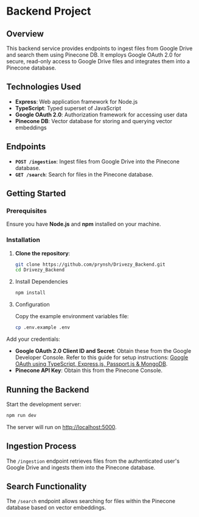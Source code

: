 # Backend Project

## Overview

This backend service provides endpoints to ingest files from Google Drive and search them using Pinecone DB. It employs Google OAuth 2.0 for secure, read-only access to Google Drive files and integrates them into a Pinecone database.

## Technologies Used

- **Express**: Web application framework for Node.js
- **TypeScript**: Typed superset of JavaScript
- **Google OAuth 2.0**: Authorization framework for accessing user data
- **Pinecone DB**: Vector database for storing and querying vector embeddings

## Endpoints

- **`POST /ingestion`**: Ingest files from Google Drive into the Pinecone database.
- **`GET /search`**: Search for files in the Pinecone database.

## Getting Started

### Prerequisites

Ensure you have **Node.js** and **npm** installed on your machine.

### Installation

1. **Clone the repository**:

   ```sh
   git clone https://github.com/prynsh/Drivezy_Backend.git
   cd Drivezy_Backend

2. Install Dependencies
   ```sh
   npm install
   ```

3. Configuration

   Copy the example environment variables file:
   ```sh
   cp .env.example .env
   ```

Add your credentials:
- **Google OAuth 2.0 Client ID and Secret**: Obtain these from the Google Developer Console. Refer to this guide for setup instructions: [Google OAuth using TypeScript, Express.js, Passport.js & MongoDB](https://developers.google.com/identity/protocols/oauth2).
- **Pinecone API Key**: Obtain this from the Pinecone Console.

## Running the Backend
Start the development server:
```sh
npm run dev
```
The server will run on [http://localhost:5000](http://localhost:5000).


## Ingestion Process
The `/ingestion` endpoint retrieves files from the authenticated user's Google Drive and ingests them into the Pinecone database.

## Search Functionality
The `/search` endpoint allows searching for files within the Pinecone database based on vector embeddings.
